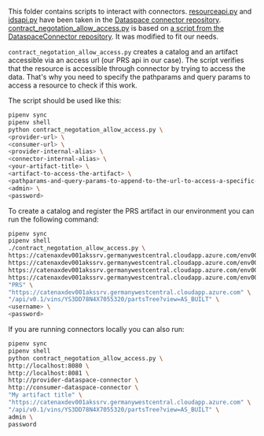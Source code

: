 This folder contains scripts to interact with connectors.
[resourceapi.py](https://github.com/International-Data-Spaces-Association/DataspaceConnector/blob/main/scripts/tests/resourceapi.py) and [idsapi.py](https://github.com/International-Data-Spaces-Association/DataspaceConnector/blob/main/scripts/tests/idsapi.py) have been taken in the [Dataspace connector repository](https://github.com/International-Data-Spaces-Association/DataspaceConnector).
[contract_negotation_allow_access.py](contract_negotation_allow_access.py) is based on [a script from the DataspaceConnector repository](https://github.com/International-Data-Spaces-Association/DataspaceConnector/blob/main/scripts/tests/contract_negotation_allow_access.py). It was modified to fit our needs.

`contract_negotation_allow_access.py` creates a catalog and an artifact accessible via an access url (our PRS api in our case).
The script verifies that the resource is accessible through connector by trying to access the data. That's why you need
to specify the pathparams and query params to access a resource to check if this work.

The script should be used like this:
```bash
pipenv sync
pipenv shell
python contract_negotation_allow_access.py \ 
<provider-url> \
<consumer-url> \
<provider-internal-alias> \
<connector-internal-alias> \
<your-artifact-title> \
<artifact-to-access-the-artifact> \
<pathparams-and-query-params-to-append-to-the-url-to-access-a-specific-resource> \
<admin> \
<password>
```

To create a catalog and register the PRS artifact in our environment you can run the following command:
```bash
pipenv sync
pipenv shell
./contract_negotation_allow_access.py \
https://catenaxdev001akssrv.germanywestcentral.cloudapp.azure.com/env001/producer \ 
https://catenaxdev001akssrv.germanywestcentral.cloudapp.azure.com/env001/consumer \ 
https://catenaxdev001akssrv.germanywestcentral.cloudapp.azure.com/env001/producer \
https://catenaxdev001akssrv.germanywestcentral.cloudapp.azure.com/env001/consumer \
"PRS" \
"https://catenaxdev001akssrv.germanywestcentral.cloudapp.azure.com" \
"/api/v0.1/vins/YS3DD78N4X7055320/partsTree?view=AS_BUILT" \
<username> \
<password>
```

If you are running connectors locally you can also run:
```bash
pipenv sync
pipenv shell
python contract_negotation_allow_access.py \ 
http://localhost:8080 \
http://localhost:8081 \
http://provider-dataspace-connector \
http://consumer-dataspace-connector \
"My artifact title" \
"https://catenaxdev001akssrv.germanywestcentral.cloudapp.azure.com" \
"/api/v0.1/vins/YS3DD78N4X7055320/partsTree?view=AS_BUILT" \
admin \
password
```



